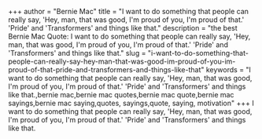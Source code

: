 +++
author = "Bernie Mac"
title = "I want to do something that people can really say, 'Hey, man, that was good, I'm proud of you, I'm proud of that.' 'Pride' and 'Transformers' and things like that."
description = "the best Bernie Mac Quote: I want to do something that people can really say, 'Hey, man, that was good, I'm proud of you, I'm proud of that.' 'Pride' and 'Transformers' and things like that."
slug = "i-want-to-do-something-that-people-can-really-say-hey-man-that-was-good-im-proud-of-you-im-proud-of-that-pride-and-transformers-and-things-like-that"
keywords = "I want to do something that people can really say, 'Hey, man, that was good, I'm proud of you, I'm proud of that.' 'Pride' and 'Transformers' and things like that.,bernie mac,bernie mac quotes,bernie mac quote,bernie mac sayings,bernie mac saying,quotes, sayings,quote, saying, motivation"
+++
I want to do something that people can really say, 'Hey, man, that was good, I'm proud of you, I'm proud of that.' 'Pride' and 'Transformers' and things like that.
